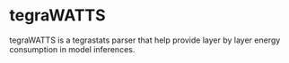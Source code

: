 # tegraWATTS
tegraWATTS is a tegrastats parser that help provide layer by layer energy consumption in model inferences.
